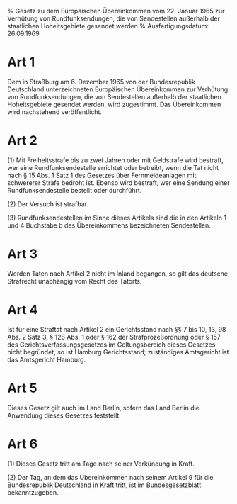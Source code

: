 % Gesetz zu dem Europäischen Übereinkommen vom 22. Januar 1965 zur Verhütung von Rundfunksendungen, die von Sendestellen außerhalb der staatlichen Hoheitsgebiete gesendet werden
% Ausfertigungsdatum: 26.09.1969
 
# Art 1

Dem in Straßburg am 6. Dezember 1965 von der Bundesrepublik Deutschland unterzeichneten Europäischen Übereinkommen zur Verhütung von Rundfunksendungen, die von Sendestellen außerhalb der staatlichen Hoheitsgebiete gesendet werden, wird zugestimmt. Das Übereinkommen wird nachstehend veröffentlicht.

# Art 2

(1) Mit Freiheitsstrafe bis zu zwei Jahren oder mit Geldstrafe wird bestraft, wer eine Rundfunksendestelle errichtet oder betreibt, wenn die Tat nicht nach § 15 Abs. 1 Satz 1 des Gesetzes über Fernmeldeanlagen mit schwererer Strafe bedroht ist. Ebenso wird bestraft, wer eine Sendung einer Rundfunksendestelle bestellt oder durchführt.

(2) Der Versuch ist strafbar.

(3) Rundfunksendestellen im Sinne dieses Artikels sind die in den Artikeln 1 und 4 Buchstabe b des Übereinkommens bezeichneten Sendestellen.

# Art 3

Werden Taten nach Artikel 2 nicht im Inland begangen, so gilt das deutsche Strafrecht unabhängig vom Recht des Tatorts.

# Art 4

Ist für eine Straftat nach Artikel 2 ein Gerichtsstand nach §§ 7 bis 10, 13, 98 Abs. 2 Satz 3, § 128 Abs. 1 oder § 162 der Strafprozeßordnung oder § 157 des Gerichtsverfassungsgesetzes im Geltungsbereich dieses Gesetzes nicht begründet, so ist Hamburg Gerichtsstand; zuständiges Amtsgericht ist das Amtsgericht Hamburg.

# Art 5

Dieses Gesetz gilt auch im Land Berlin, sofern das Land Berlin die Anwendung dieses Gesetzes feststellt.

# Art 6

(1) Dieses Gesetz tritt am Tage nach seiner Verkündung in Kraft.

(2) Der Tag, an dem das Übereinkommen nach seinem Artikel 9 für die Bundesrepublik Deutschland in Kraft tritt, ist im Bundesgesetzblatt bekanntzugeben.
